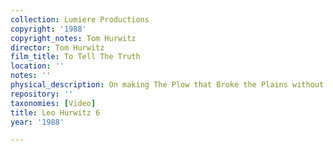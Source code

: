 ```yaml
---
collection: Lumiere Productions
copyright: '1988'
copyright_notes: Tom Hurwitz
director: Tom Hurwitz
film_title: To Tell The Truth
location: ''
notes: ''
physical_description: On making The Plow that Broke the Plains without a script.
repository: ''
taxonomies: [Video]
title: Leo Hurwitz 6
year: '1988'

---
```

